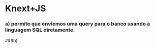 # Knext+JS

### a) permite que enviemos uma query para o banco usando a linguagem SQL diretamente.
###b)